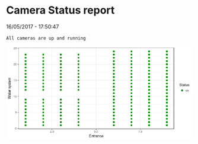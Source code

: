 Camera Status report
================
16/05/2017 - 17:50:47

    All cameras are up and running

![](camreport_files/figure-markdown_github/unnamed-chunk-2-1.png)
